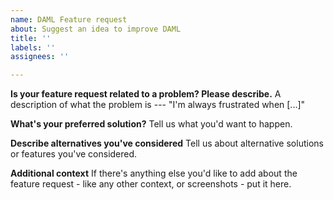 ```yaml
---
name: DAML Feature request
about: Suggest an idea to improve DAML
title: ''
labels: ''
assignees: ''

---
```


**Is your feature request related to a problem? Please describe.**
A description of what the problem is --- "I'm always frustrated when [...]"

**What's your preferred solution?**
Tell us what you'd want to happen.

**Describe alternatives you've considered**
Tell us about alternative solutions or features you've considered.

**Additional context**
If there's anything else you'd like to add about the feature request - like any other context, or screenshots - put it here.
